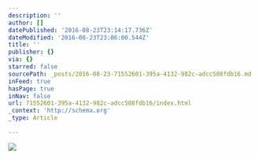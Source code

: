 ```yaml
---
description: ''
author: []
datePublished: '2016-08-23T23:14:17.736Z'
dateModified: '2016-08-23T23:06:00.544Z'
title: ''
publisher: {}
via: {}
starred: false
sourcePath: _posts/2016-08-23-71552601-395a-4132-982c-adcc508fdb16.md
inFeed: true
hasPage: true
inNav: false
url: 71552601-395a-4132-982c-adcc508fdb16/index.html
_context: 'http://schema.org'
_type: Article

---
```

![](https://the-grid-user-content.s3-us-west-2.amazonaws.com/4cfef8b3-3440-47c8-ade7-2fd004ad5932.jpg)